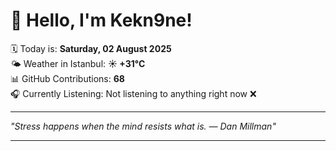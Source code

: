 # 👋 Hello, I'm Kekn9ne!

🗓️ Today is: **Saturday, 02 August 2025**  
🌤️ Weather in Istanbul: **☀️   +31°C**  
📊 GitHub Contributions: **68**  
🎧 Currently Listening: Not listening to anything right now ❌

---

_"Stress happens when the mind resists what is. — *Dan Millman*"_

---
